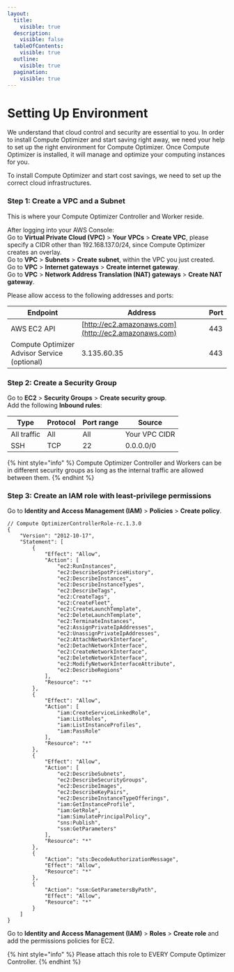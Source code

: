 ```yaml
---
layout:
  title:
    visible: true
  description:
    visible: false
  tableOfContents:
    visible: true
  outline:
    visible: true
  pagination:
    visible: true
---
```


# Setting Up Environment

We understand that cloud control and security are essential to you. In order to install Compute Optimizer and start saving right away, we need your help to set up the right environment for Compute Optimizer. Once Compute Optimizer is installed, it will manage and optimize your computing instances for you.

To install Compute Optimizer and start cost savings, we need to set up the correct cloud infrastructures.

### Step 1: Create a VPC and a Subnet

This is where your Compute Optimizer Controller and Worker reside.

After logging into your AWS Console:\
Go to **Virtual Private Cloud (VPC)** > **Your VPCs** > **Create VPC**, please specify a CIDR other than 192.168.137.0/24, since Compute Optimizer creates an overlay.\
Go to  **VPC** > **Subnets** > **Create subnet**, within the VPC you just created.\
Go to  **VPC** > **Internet gateways** > **Create internet gateway**.\
Go to  **VPC** > **Network Address Translation (NAT) gateways** > **Create NAT gateway**.

Please allow access to the following addresses and ports:

| Endpoint                          | Address                                              | Port |
| --------------------------------- | ---------------------------------------------------- | ---- |
| AWS EC2 API                       | [http://ec2.amazonaws.com](http://ec2.amazonaws.com) | 443  |
| Compute Optimizer Advisor Service (optional) | 3.135.60.35                                          | 443  |

### Step 2: Create a Security Group

Go to **EC2** > **Security Groups** > **Create security group**.\
Add the following **Inbound rules**:

| Type        | Protocol | Port range | Source        |
| ----------- | -------- | ---------- | ------------- |
| All traffic | All      | All        | Your VPC CIDR |
| SSH         | TCP      | 22         | 0.0.0.0/0     |

{% hint style="info" %}
Compute Optimizer Controller and Workers can be in different security groups as long as the internal traffic are allowed between them.
{% endhint %}

### Step 3: Create an IAM role with least-privilege permissions <a href="#step-3-create-an-iam-role-with-least-privilege-permissions" id="step-3-create-an-iam-role-with-least-privilege-permissions"></a>

&#x20;Go to **Identity and Access Management (IAM)** > **Policies** > **Create policy**.

```
// Compute OptimizerControllerRole-rc.1.3.0
{
    "Version": "2012-10-17",
    "Statement": [
        {
            "Effect": "Allow",
            "Action": [
                "ec2:RunInstances",
                "ec2:DescribeSpotPriceHistory",
                "ec2:DescribeInstances",
                "ec2:DescribeInstanceTypes",
                "ec2:DescribeTags",
                "ec2:CreateTags",
                "ec2:CreateFleet",
                "ec2:CreateLaunchTemplate",
                "ec2:DeleteLaunchTemplate",
                "ec2:TerminateInstances",
                "ec2:AssignPrivateIpAddresses",
                "ec2:UnassignPrivateIpAddresses",
                "ec2:AttachNetworkInterface",
                "ec2:DetachNetworkInterface",
                "ec2:CreateNetworkInterface",
                "ec2:DeleteNetworkInterface",
                "ec2:ModifyNetworkInterfaceAttribute",
                "ec2:DescribeRegions"
            ],
            "Resource": "*"
        },
        {
            "Effect": "Allow",
            "Action": [
                "iam:CreateServiceLinkedRole",
                "iam:ListRoles",
                "iam:ListInstanceProfiles",
                "iam:PassRole"
            ],
            "Resource": "*"
        },
        {
            "Effect": "Allow",
            "Action": [
                "ec2:DescribeSubnets",
                "ec2:DescribeSecurityGroups",
                "ec2:DescribeImages",
                "ec2:DescribeKeyPairs",
                "ec2:DescribeInstanceTypeOfferings",
                "iam:GetInstanceProfile",
                "iam:GetRole",
                "iam:SimulatePrincipalPolicy",
                "sns:Publish",
                "ssm:GetParameters"
            ],
            "Resource": "*"
        },
        {
            "Action": "sts:DecodeAuthorizationMessage",
            "Effect": "Allow",
            "Resource": "*"
        },
        {
            "Action": "ssm:GetParametersByPath",
            "Effect": "Allow",
            "Resource": "*"
        }
    ]
}
```

&#x20;Go to **Identity and Access Management (IAM)** > **Roles** > **Create role** and add the permissions policies for EC2.

{% hint style="info" %}
Please attach this role to EVERY Compute Optimizer Controller.
{% endhint %}



